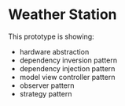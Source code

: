 # Weather Station

This prototype is showing:

- hardware abstraction
- dependency inversion pattern
- dependency injection pattern
- model view controller pattern
- observer pattern
- strategy pattern
